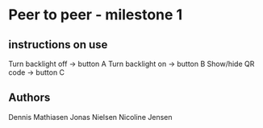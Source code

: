 # Peer to peer - milestone 1



## instructions on use
Turn backlight off -> button A
Turn backlight on -> button B
Show/hide QR code -> button C


## Authors
Dennis Mathiasen
Jonas Nielsen
Nicoline Jensen